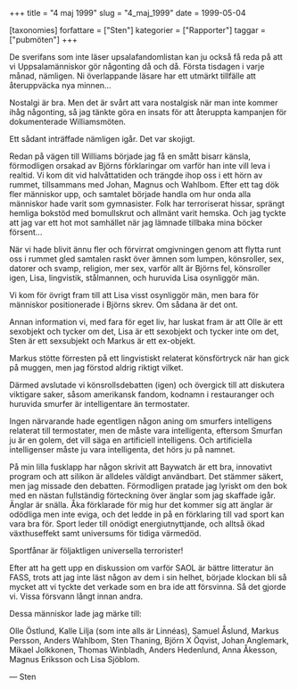 +++
title = "4 maj 1999"
slug = "4_maj_1999"
date = 1999-05-04

[taxonomies]
forfattare = ["Sten"]
kategorier = ["Rapporter"]
taggar = ["pubmöten"]
+++

De sverifans som inte läser upsalafandomlistan kan ju också få reda på att vi Uppsalamänniskor gör någonting då och då. Första tisdagen i varje månad, nämligen. Ni överlappande läsare har ett utmärkt tillfälle att återuppväcka nya minnen...

<!-- more -->

Nostalgi är bra. Men det är svårt att vara nostalgisk när man inte kommer ihåg någonting, så jag tänkte göra en insats för att återuppta kampanjen för dokumenterade Williamsmöten.

Ett sådant inträffade nämligen igår. Det var skojigt.

Redan på vägen till Williams började jag få en smått bisarr känsla, förmodligen orsakad av Björns förklaringar om varför han inte vill leva i realtid. Vi kom dit vid halvåttatiden och trängde ihop oss i ett hörn av rummet, tillsammans med Johan, Magnus och Wahlbom. Efter ett tag dök fler människor upp, och samtalet började handla om hur onda alla människor hade varit som gymnasister. Folk har terroriserat hissar, sprängt hemliga bokstöd med bomullskrut och allmänt varit hemska. Och jag tyckte att jag var ett hot mot samhället när jag lämnade tillbaka mina böcker försent...

När vi hade blivit ännu fler och förvirrat omgivningen genom att flytta runt oss i rummet gled samtalen raskt över ämnen som lumpen, könsroller, sex, datorer och svamp, religion, mer sex, varför allt är Björns fel, könsroller igen, Lisa, lingvistik, stålmannen, och huruvida Lisa osynliggör män.

Vi kom för övrigt fram till att Lisa visst osynliggör män, men bara för människor positionerade i Björns skrev. Om sådana är det ont.

Annan information vi, med fara för eget liv, har luskat fram är att Olle är ett sexobjekt och tycker om det, Lisa är ett sexobjekt och tycker inte om det, Sten är ett sexsubjekt och Markus är ett ex-objekt.

Markus stötte förresten på ett lingvistiskt relaterat könsförtryck när han gick på muggen, men jag förstod aldrig riktigt vilket.

Därmed avslutade vi könsrollsdebatten (igen) och övergick till att diskutera viktigare saker, såsom amerikansk fandom, kodnamn i restauranger och huruvida smurfer är intelligentare än termostater.

Ingen närvarande hade egentligen någon aning om smurfers intelligens relaterat till termostater, men de måste vara intelligenta, eftersom Smurfan ju är en golem, det vill säga en artificiell intelligens. Och artificiella intelligenser måste ju vara intelligenta, det hörs ju på namnet.

På min lilla fusklapp har någon skrivit att Baywatch är ett bra, innovativt program och att silikon är alldeles väldigt användbart. Det stämmer säkert, men jag missade den debatten. Förmodligen pratade jag lyriskt om den bok med en nästan fullständig förteckning över änglar som jag skaffade igår. Änglar är snälla. Åka förklarade för mig hur det kommer sig att änglar är odödliga men inte eviga, och det ledde in på en förklaring till vad sport kan vara bra för. Sport leder till onödigt energiutnyttjande, och alltså ökad växthuseffekt samt universums för tidiga värmedöd.

Sportfånar är följaktligen universella terrorister!

Efter att ha gett upp en diskussion om varför SAOL är bättre litteratur än FASS, trots att jag inte läst någon av dem i sin helhet, började klockan bli så mycket att vi tyckte det verkade som en bra ide att försvinna. Så det gjorde vi. Vissa försvann långt innan andra.

Dessa människor lade jag märke till:

Olle Östlund, Kalle Lilja (som inte alls är Linnéas), Samuel Åslund, Markus Persson, Anders Wahlbom, Sten Thaning, Björn X Öqvist, Johan Anglemark, Mikael Jolkkonen, Thomas Winbladh, Anders Hedenlund, Anna Åkesson, Magnus Eriksson och Lisa Sjöblom.

— Sten
